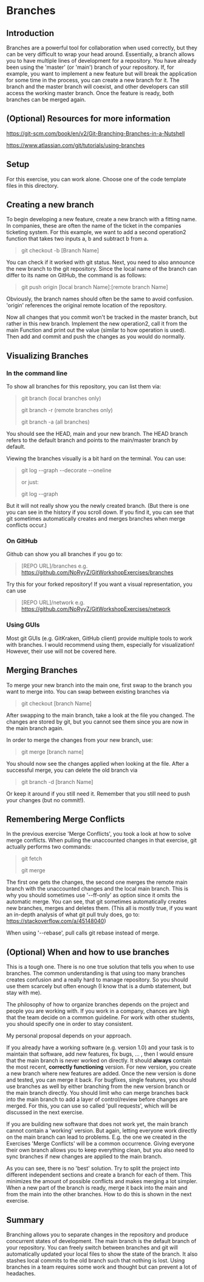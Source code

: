 # Branches

## Introduction

Branches are a powerful tool for collaboration when used correctly, but they can be very difficult to wrap your head around.
Essentially, a branch allows you to have multiple lines of development for a repository.
You have already been using the 'master' (or 'main') branch of your repository.
If, for example, you want to implement a new feature but will break the application for some time in the process, you can create a new branch for it.
The branch and the master branch will coexist, and other developers can still access the working master branch.
Once the feature is ready, both branches can be merged again.


## (Optional) Resources for more information

https://git-scm.com/book/en/v2/Git-Branching-Branches-in-a-Nutshell

https://www.atlassian.com/git/tutorials/using-branches

## Setup

For this exercise, you can work alone.
Choose one of the code template files in this directory.

## Creating a new branch

To begin developing a new feature, create a new branch with a fitting name.
In companies, these are often the name of the ticket in the companies ticketing system.
For this example, we want to add a second operation2 function that takes two inputs a, b and subtract b from a.

> git checkout -b [Branch Name]

You can check if it worked with git status.
Next, you need to also announce the new branch to the git repository.
Since the local name of the branch can differ to its name on GitHub, the command is as follows:

> git push origin [local branch Name]:[remote branch Name]

Obviously, the branch names should often be the same to avoid confusion.
'origin' references the original remote location of the repository.

Now all changes that you commit won't be tracked in the master branch, but rather in this new branch.
Implement the new operation2, call it from the main Function and print out the value (similar to how operation is used).
Then add and commit and push the changes as you would do normally.

## Visualizing Branches

### In the command line

To show all branches for this repository, you can list them via:

> git branch (local branches only)
> 
> git branch -r (remote branches only)
> 
> git branch -a (all branches)

You should see the HEAD, main and your new branch.
The HEAD branch refers to the default branch and points to the main/master branch by default.

Viewing the branches visually is a bit hard on the terminal.
You can use:

> git log --graph --decorate --oneline
> 
> or just:
> 
> git log --graph

But it will not really show you the newly created branch.
(But there is one you can see in the history if you scroll down. If you find it, you can see that git sometimes automatically creates and merges branches when merge conflicts occur.)

### On GitHub

Github can show you all branches if you go to:

> [REPO URL]/branches e.g. https://github.com/NoRyyZ/GitWorkshopExercises/branches

Try this for your forked repository!
If you want a visual representation, you can use

> [REPO URL]/network e.g. https://github.com/NoRyyZ/GitWorkshopExercises/network

### Using GUIs

Most git GUIs (e.g. GitKraken, GitHub client) provide multiple tools to work with branches.
I would recommend using them, especially for visualization!
However, their use will not be covered here.

## Merging Branches

To merge your new branch into the main one, first swap to the branch you want to merge into.
You can swap between existing branches via

> git checkout [branch Name]

After swapping to the main branch, take a look at the file you changed.
The changes are stored by git, but you cannot see them since you are now in the main branch again.

In order to merge the changes from your new branch, use:

> git merge [branch name]

You should now see the changes applied when looking at the file.
After a successful merge, you can delete the old branch via

> git branch -d [branch Name]

Or keep it around if you still need it. Remember that you still need to push your changes (but no commit!).

## Remembering Merge Conflicts

In the previous exercise 'Merge Conflicts', you took a look at how to solve merge conflicts.
When pulling the unaccounted changes in that exercise, git actually performs two commands:

> git fetch
> 
> git merge

The first one gets the changes, the second one merges the remote main branch with the unaccounted changes and the local main branch.
This is why you should sometimes use '--ff-only' as option since it omits the automatic merge.
You can see, that git sometimes automatically creates new branches, merges and deletes them.
(This all is mostly true, if you want an in-depth analysis of what git pull truly does, go to: https://stackoverflow.com/a/45148040)

When using '--rebase', pull calls git rebase instead of merge.

## (Optional) When and how to use branches

This is a tough one.
There is no one true solution that tells you when to use branches.
The common understanding is that using too many branches creates confusion and a really hard to manage repository.
So you should use them scarcely but often enough (I know that is a dumb statement, but stay with me).

The philosophy of how to organize branches depends on the project and people you are working with.
If you work in a company, chances are high that the team decide on a common guideline.
For work with other students, you should specify one in order to stay consistent.

My personal proposal depends on your approach.

If you already have a working software (e.g. version 1.0) and your task is to maintain that software, add new features, fix bugs, ... , then I would ensure that the main branch is never worked on directly.
It should **always** contain the most recent, **correctly functioning** version.
For new version, you create a new branch where new features are added.
Once the new version is done and tested, you can merge it back.
For bugfixes, single features, you should use branches as well by either branching from the new version branch or the main branch directly.
You should limit who can merge branches back into the main branch to add a layer of control/review before changes are merged.
For this, you can use so called 'pull requests', which will be discussed in the next exercise.

If you are building new software that does not work yet, the main branch cannot contain a 'working' version.
But again, letting everyone work directly on the main branch can lead to problems.
E.g. the one we created in the Exercises 'Merge Conflicts' will be a common occurrence.
Giving everyone their own branch allows you to keep everything clean, but you also need to sync branches if new changes are applied to the main branch.

As you can see, there is no 'best' solution.
Try to split the project into different independent sections and create a branch for each of them.
This minimizes the amount of possible conflicts and makes merging a lot simpler.
When a new part of the branch is ready, merge it back into the main and from the main into the other branches.
How to do this is shown in the next exercise.

## Summary

Branching allows you to separate changes in the repository and produce concurrent states of development.
The main branch is the default branch of your repository.
You can freely switch between branches and git will automatically updated your local files to show the state of the branch.
It also stashes local commits to the old branch such that nothing is lost.
Using branches in a team requires some work and thought but can prevent a lot of headaches.
